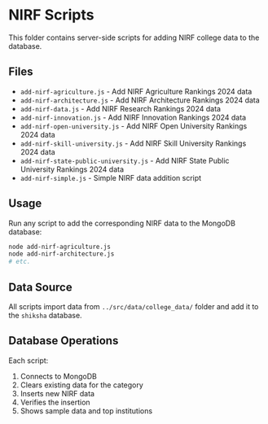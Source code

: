 # NIRF Scripts

This folder contains server-side scripts for adding NIRF college data to the database.

## Files

- `add-nirf-agriculture.js` - Add NIRF Agriculture Rankings 2024 data
- `add-nirf-architecture.js` - Add NIRF Architecture Rankings 2024 data
- `add-nirf-data.js` - Add NIRF Research Rankings 2024 data
- `add-nirf-innovation.js` - Add NIRF Innovation Rankings 2024 data
- `add-nirf-open-university.js` - Add NIRF Open University Rankings 2024 data
- `add-nirf-skill-university.js` - Add NIRF Skill University Rankings 2024 data
- `add-nirf-state-public-university.js` - Add NIRF State Public University Rankings 2024 data
- `add-nirf-simple.js` - Simple NIRF data addition script

## Usage

Run any script to add the corresponding NIRF data to the MongoDB database:

```bash
node add-nirf-agriculture.js
node add-nirf-architecture.js
# etc.
```

## Data Source

All scripts import data from `../src/data/college_data/` folder and add it to the `shiksha` database.

## Database Operations

Each script:
1. Connects to MongoDB
2. Clears existing data for the category
3. Inserts new NIRF data
4. Verifies the insertion
5. Shows sample data and top institutions 